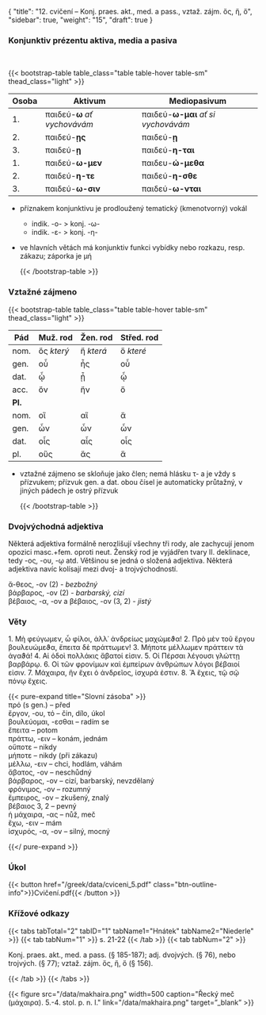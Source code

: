 {
"title": "12. cvičení – Konj. praes. akt., med. a pass., vztaž. zájm. ὅς, ἥ, ὅ",
    "sidebar": true,
    "weight": "15",
"draft": true
}

### Konjunktiv prézentu aktiva, media a pasiva

</br>

{{< bootstrap-table table_class="table table-hover table-sm" thead_class="light" >}}

| Osoba | Aktivum                      | Mediopasivum                        |
| ----- | ---------------------------- | ----------------------------------- |
| 1.    | παιδεύ-**ω** *ať vychovávám* | παιδεύ-**ω-μαι** *ať si vychovávám* |
| 2.    | παιδεύ-**ῃς**                | παιδεύ-**ῃ**                        |
| 3.    | παιδεύ-**ῃ**                 | παιδεύ-**η-ται**                    |
| 1.    | παιδεύ-**ω-μεν**             | παιδευ-**ώ-μεθα**                   |
| 2.    | παιδεύ-**η-τε**              | παιδεύ-**η-σθε**                    |
| 3.    | παιδεύ-**ω-σιν**             | παιδεύ-**ω-νται**                   |

- příznakem konjunktivu je prodloužený tematický (kmenotvorný) vokál
  
  - indik. -ο- > konj. -ω-
  - indik. -ε- > konj. -η-

- ve hlavních větách má konjunktiv funkci vybídky nebo rozkazu, resp. zákazu; záporka je μή 
  
  {{< /bootstrap-table >}}

### Vztažné zájmeno

{{< bootstrap-table table_class="table table-hover table-sm" thead_class="light" >}}

| Pád     | Muž. rod   | Žen. rod  | Střed. rod |
| ------- | ---------- | --------- | ---------- |
| nom.    | ὅς *který* | ἥ *která* | ὅ *které*  |
| gen.    | οὗ         | ἧς        | οὗ         |
| dat.    | ᾧ          | ᾗ         | ᾧ          |
| acc.    | ὅν         | ἥν        | ὅ          |
| **Pl.** |            |           |            |
| nom.    | οἵ         | αἵ        | ἅ          |
| gen.    | ὧν         | ὧν        | ὧν         |
| dat.    | οἷς        | αἷς       | οἷς        |
| pl.     | οὕς        | ἅς        | ἅ          |

- vztažné zájmeno se skloňuje jako člen; nemá hlásku τ- a je vždy s přízvukem; přízvuk gen. a dat. obou čísel je automaticky průtažný, v jiných pádech je ostrý přízvuk
  
  {{< /bootstrap-table >}}

### Dvojvýchodná adjektiva

Některá adjektiva formálně nerozlišují všechny tři rody, ale zachycují jenom opozici masc.+fem. oproti neut.  Ženský rod je vyjádřen tvary II. deklinace, tedy  -ος, -ου, -ῳ atd. 
Většinou se jedná o složená adjektiva. Některá adjektiva navíc kolísají mezi dvoj- a trojvýchodností. 

ἄ-θεος, -ον (2) - *bezbožný*  
βάρβαρος, -ον (2) - *barbarský, cizí*  
βέβαιος, -α, -ον a βέβαιος, -ον (3, 2) - *jistý* 

### Věty

1\. Μὴ φεύγωμεν, ὦ φίλοι, ἀλλ᾽ ἀνδρείως μαχώμεϑα! 2. Πρὸ μὲν τοῦ ἔργου βουλευώμεϑα, ἔπειτα δὲ πράττωμεν! 3. Μήποτε μέλλωμεν πράττειν τὰ ἀγαϑά! 4. Αἱ ὁδοὶ πολλάκις ἄβατοί εἰσιν. 5. Οἱ Πέρσαι
λέγουσι γλώττῃ βαρβάρῳ. 6. Οἱ τῶν φρονίμων καὶ ἐμπείρων ἀνθρώπων λόγοι βέβαιοί εἰσιν. 7. Μάχαιρα, ἣν ἔχει ὁ ἀνδρεῖος, ἰσχυρά ἐστιν. 8. Ἅ ἔχεις, τῷ σῷ πόνῳ ἔχεις.

{{< pure-expand title="Slovní zásoba" >}}      
πρό (s gen.) – před  
ἔργον, -ου, τό – čin, dílo, úkol   
βουλεύομαι, -εσθαι – radím se   
ἔπειτα – potom   
πράττω, -ειν – konám, jednám  
οὔποτε – nikdy  
μήποτε – nikdy (při zákazu)  
μέλλω, -ειν – chci, hodlám, váhám  
ἄβατος, -ον – neschůdný   
βάρβαρος, -ον – cizí, barbarský, nevzdělaný   
φρόνιμος, -ον – rozumný   
ἔμπειρος, -ον – zkušený, znalý   
βέβαιος 3, 2 – pevný   
ἡ μάχαιρα, -ας – nůž, meč   
ἔχω, -ειν  – mám  
ἰσχυρός, -α, -ον – silný, mocný

{{</ pure-expand >}}

### Úkol

{{< button href="/greek/data/cviceni_5.pdf" class="btn-outline-info">}}Cvičení.pdf{{< /button >}}

### Křížové odkazy

{{< tabs tabTotal="2" tabID="1" tabName1="Hnátek" tabName2="Niederle" >}}
{{< tab tabNum="1" >}}
s. 21-22
{{< /tab >}}
{{< tab tabNum="2" >}}

Konj. praes. akt., med. a pass. (§ 185-187); adj. dvojvých. (§ 76), nebo trojvých. (§ 77); vztaž. zájm. ὅς, ἥ, ὅ (§ 156). 

{{< /tab >}}
{{< /tabs >}}

{{< figure src="/data/makhaira.png" width=500 caption="Řecký meč (μάχαιρα). 5.-4. stol. p. n. l." link="/data/makhaira.png" target=”_blank” >}}